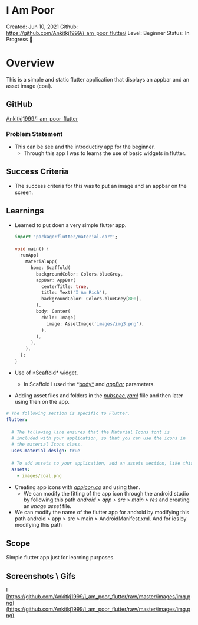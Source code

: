 # I Am Poor

Created: Jun 10, 2021
Github: https://github.com/Ankitkj1999/i_am_poor_flutter/
Level: Beginner
Status: In Progress 🙌

# Overview

This is a simple and static flutter application that displays an appbar and an asset image (coal).

## GitHub

[Ankitkj1999/i_am_poor_flutter](https://github.com/Ankitkj1999/i_am_poor_flutter)

### Problem Statement

- This can be see and the introductiry app for the beginner.
    - Through this app I was to learns the use of basic widgets in flutter.

## Success Criteria

- The success criteria for this was to put an image and an appbar on the screen.

## Learnings

- Learned to put doen a very simple flutter app.

    ```dart
    import 'package:flutter/material.dart';

    void main() {
      runApp(
        MaterialApp(
          home: Scaffold(
            backgroundColor: Colors.blueGrey,
            appBar: AppBar(
              centerTitle: true,
              title: Text('I Am Rich'),
              backgroundColor: Colors.blueGrey[800],
            ),
            body: Center(
              child: Image(
                image: AssetImage('images/img3.png'),
              ),
            ),
          ),
        ),
      );
    }
    ```

- Use of [*Scaffold](https://api.flutter.dev/flutter/material/Scaffold-class.html)* widget.
    - In Scaffold I used the *[body*](https://api.flutter.dev/flutter/material/Scaffold/body.html) and *[appBar](https://api.flutter.dev/flutter/material/Scaffold/appBar.html)* parameters.
- Adding asset files and folders in the [*pubspec.yaml*](https://github.com/Ankitkj1999/i_am_rich_flutter/blob/master/pubspec.yaml) flile and then later using then on the app.

```yaml
# The following section is specific to Flutter.
flutter:

  # The following line ensures that the Material Icons font is
  # included with your application, so that you can use the icons in
  # the material Icons class.
  uses-material-design: true

  # To add assets to your application, add an assets section, like this:
  assets:
    - images/coal.png
```

- Creating app icons with  [*appicon.co*](http://appicon.co) and using then.
    - We can modify the fitting of the app icon through the android studio by following this path *android > app > src > main > res* and creating an *image asset* file.
- We can modify the name of the flutter app for android by modifying this path android > app  > src > main > AndroidManifest.xml. And for ios by modifying this path

## Scope

Simple flutter app just for learning purposes.

## Screenshots \ Gifs

![https://github.com/Ankitkj1999/i_am_poor_flutter/raw/master/images/img.png](https://github.com/Ankitkj1999/i_am_poor_flutter/raw/master/images/img.png)

